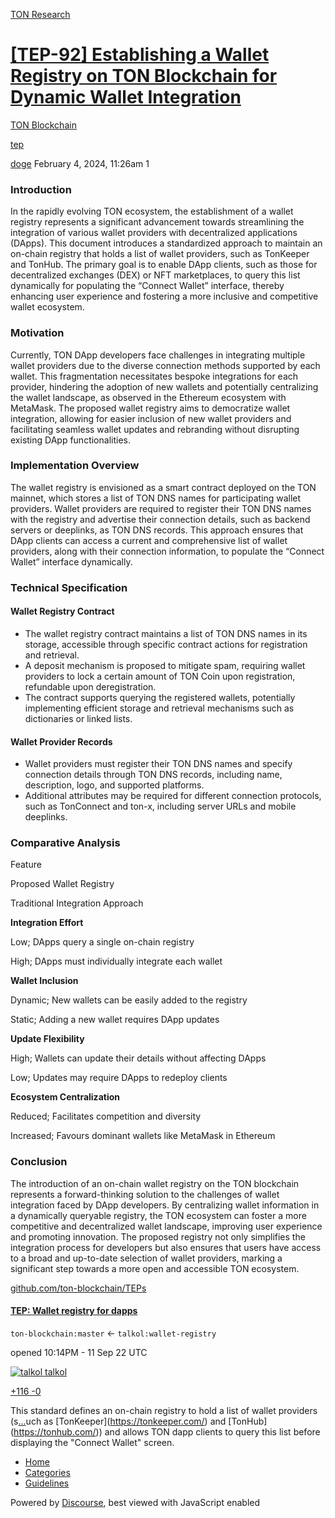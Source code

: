 [TON Research](/)

# [\[TEP-92\] Establishing a Wallet Registry on TON Blockchain for Dynamic Wallet Integration](/t/tep-92-establishing-a-wallet-registry-on-ton-blockchain-for-dynamic-wallet-integration/188)

[TON Blockchain](/c/ton-blockchain/17) 

[tep](https://tonresear.ch/tag/tep)

    

[doge](https://tonresear.ch/u/doge)  February 4, 2024, 11:26am  1

### [](#introduction-1)Introduction

In the rapidly evolving TON ecosystem, the establishment of a wallet registry represents a significant advancement towards streamlining the integration of various wallet providers with decentralized applications (DApps). This document introduces a standardized approach to maintain an on-chain registry that holds a list of wallet providers, such as TonKeeper and TonHub. The primary goal is to enable DApp clients, such as those for decentralized exchanges (DEX) or NFT marketplaces, to query this list dynamically for populating the “Connect Wallet” interface, thereby enhancing user experience and fostering a more inclusive and competitive wallet ecosystem.

### [](#motivation-2)Motivation

Currently, TON DApp developers face challenges in integrating multiple wallet providers due to the diverse connection methods supported by each wallet. This fragmentation necessitates bespoke integrations for each provider, hindering the adoption of new wallets and potentially centralizing the wallet landscape, as observed in the Ethereum ecosystem with MetaMask. The proposed wallet registry aims to democratize wallet integration, allowing for easier inclusion of new wallet providers and facilitating seamless wallet updates and rebranding without disrupting existing DApp functionalities.

### [](#implementation-overview-3)Implementation Overview

The wallet registry is envisioned as a smart contract deployed on the TON mainnet, which stores a list of TON DNS names for participating wallet providers. Wallet providers are required to register their TON DNS names with the registry and advertise their connection details, such as backend servers or deeplinks, as TON DNS records. This approach ensures that DApp clients can access a current and comprehensive list of wallet providers, along with their connection information, to populate the “Connect Wallet” interface dynamically.

### [](#technical-specification-4)Technical Specification

#### [](#wallet-registry-contract-5)Wallet Registry Contract

*   The wallet registry contract maintains a list of TON DNS names in its storage, accessible through specific contract actions for registration and retrieval.
*   A deposit mechanism is proposed to mitigate spam, requiring wallet providers to lock a certain amount of TON Coin upon registration, refundable upon deregistration.
*   The contract supports querying the registered wallets, potentially implementing efficient storage and retrieval mechanisms such as dictionaries or linked lists.

#### [](#wallet-provider-records-6)Wallet Provider Records

*   Wallet providers must register their TON DNS names and specify connection details through TON DNS records, including name, description, logo, and supported platforms.
*   Additional attributes may be required for different connection protocols, such as TonConnect and ton-x, including server URLs and mobile deeplinks.

### [](#comparative-analysis-7)Comparative Analysis

Feature

Proposed Wallet Registry

Traditional Integration Approach

**Integration Effort**

Low; DApps query a single on-chain registry

High; DApps must individually integrate each wallet

**Wallet Inclusion**

Dynamic; New wallets can be easily added to the registry

Static; Adding a new wallet requires DApp updates

**Update Flexibility**

High; Wallets can update their details without affecting DApps

Low; Updates may require DApps to redeploy clients

**Ecosystem Centralization**

Reduced; Facilitates competition and diversity

Increased; Favours dominant wallets like MetaMask in Ethereum

### [](#conclusion-8)Conclusion

The introduction of an on-chain wallet registry on the TON blockchain represents a forward-thinking solution to the challenges of wallet integration faced by DApp developers. By centralizing wallet information in a dynamically queryable registry, the TON ecosystem can foster a more competitive and decentralized wallet landscape, improving user experience and promoting innovation. The proposed registry not only simplifies the integration process for developers but also ensures that users have access to a broad and up-to-date selection of wallet providers, marking a significant step towards a more open and accessible TON ecosystem.

[github.com/ton-blockchain/TEPs](https://github.com/ton-blockchain/TEPs/pull/92)

#### [TEP: Wallet registry for dapps](https://github.com/ton-blockchain/TEPs/pull/92)

`ton-blockchain:master` ← `talkol:wallet-registry`

opened 10:14PM - 11 Sep 22 UTC

 [![talkol](https://tonresear.ch/uploads/default/original/1X/c3009a10485c464ec2e713d39d399e6dea190969.jpeg) talkol](https://github.com/talkol)

[+116 \-0](https://github.com/ton-blockchain/TEPs/pull/92/files)

This standard defines an on-chain registry to hold a list of wallet providers (s[…](https://github.com/ton-blockchain/TEPs/pull/92)uch as \[TonKeeper\](https://tonkeeper.com/) and \[TonHub\](https://tonhub.com/)) and allows TON dapp clients to query this list before displaying the "Connect Wallet" screen.

 

*   [Home](/)
*   [Categories](/categories)
*   [Guidelines](/guidelines)

Powered by [Discourse](https://www.discourse.org), best viewed with JavaScript enabled